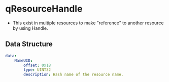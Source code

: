# qResourceHandle
- This exist in multiple resources to make "reference" to another resource by using Handle.

## Data Structure
```yaml
data:
    NameUID:
        offset: 0x18
        type: UINT32
        description: Hash name of the resource name.
```
